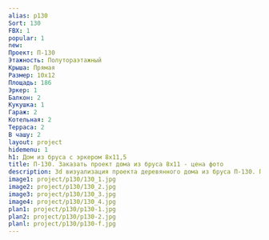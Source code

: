 ```yaml
---
alias: p130
Sort: 130
FBX: 1
popular: 1
new: 
Проект: П-130
Этажность: Полутораэтажный
Крыша: Прямая
Размер: 10х12
Площадь: 186
Эркер: 1
Балкон: 2
Кукушка: 1
Гараж: 2
Котельная: 2
Терраса: 2
В чашу: 2
layout: project
hidemenu: 1
h1: Дом из бруса с эркером 8х11,5
title: П-130. Заказать проект дома из бруса 8х11 - цена фото
description: 3d визуализация проекта деревянного дома из бруса П-130. Площадь 186 м2, размер 8х11. Вы можете внести любые изменения в проект.
image1: project/p130/130_1.jpg
image2: project/p130/130_2.jpg
image3: project/p130/130_3.jpg
image4: project/p130/130_4.jpg
plan1: project/p130/p130-1.jpg
plan2: project/p130/p130-2.jpg
planl: project/p130/p130-f.jpg
---
```

